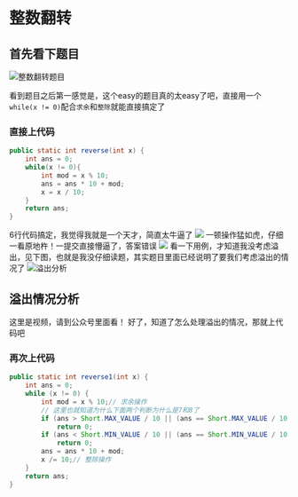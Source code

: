 # 整数翻转
##  首先看下题目
![整数翻转题目](https://gitee.com/mobilecoder/mdnice/raw/master/2020-9-2/1599058145366-image.png)

看到题目之后第一感觉是，这个easy的题目真的太easy了吧，直接用一个`while(x != 0)`配合`求余`和`整除`就能直接搞定了

### 直接上代码
```java
public static int reverse(int x) {
    int ans = 0;
    while(x != 0){
        int mod = x % 10;
        ans = ans * 10 + mod;
        x = x / 10;
    }
    return ans;
}
```
6行代码搞定，我觉得我就是一个天才，简直太牛逼了
![](https://gitee.com/mobilecoder/mdnice/raw/master/2020-9-2/1599058963215-image.png)
一顿操作猛如虎，仔细一看原地杵！一提交直接懵逼了，答案错误
![](https://gitee.com/mobilecoder/mdnice/raw/master/2020-9-2/1599059556201-image.png)
看一下用例，才知道我没考虑溢出，见下图，也就是我没仔细读题，其实题目里面已经说明了要我们考虑溢出的情况了
![溢出分析](https://gitee.com/mobilecoder/mdnice/raw/master/2020-9-3/1599090839340-image.png)

## 溢出情况分析
这里是视频，请到公众号里面看！
好了，知道了怎么处理溢出的情况，那就上代码吧

### 再次上代码
```java
public static int reverse1(int x) {
    int ans = 0;
    while (x != 0) {
        int mod = x % 10;// 求余操作
        // 这里也就知道为什么下面两个判断为什么是7和8了
        if (ans > Short.MAX_VALUE / 10 || (ans == Short.MAX_VALUE / 10 && mod > 7))
            return 0;
        if (ans < Short.MIN_VALUE / 10 || (ans == Short.MIN_VALUE / 10 && mod < -8))
            return 0;
        ans = ans * 10 + mod;
        x /= 10;// 整除操作
    }
    return ans;
}
```


